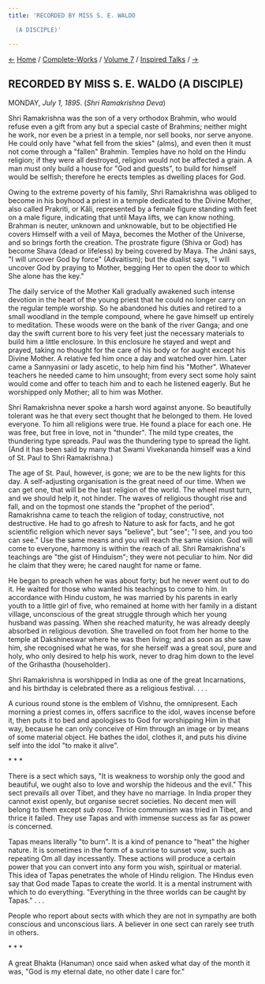 ```yaml
---
title: 'RECORDED BY MISS S. E. WALDO

  (A DISCIPLE)'

---
```

<div>

[←](09_sunday_june_30.htm) [Home](../../../index.htm) /
[Complete-Works](../../complete_works.htm) / [Volume
7](../volume_7_contents.htm) / [Inspired
Talks](inspired_talks_contents.htm) / [→](11_tuesday_july_2.htm)

  

## RECORDED BY MISS S. E. WALDO (A DISCIPLE)

MONDAY, *July 1, 1895*. (*Shri Ramakrishna Deva*)

Shri Ramakrishna was the son of a very orthodox Brahmin, who would
refuse even a gift from any but a special caste of Brahmins; neither
might he work, nor even be a priest in a temple, nor sell books, nor
serve anyone. He could only have "what fell from the skies" (alms), and
even then it must not come through a "fallen" Brahmin. Temples have no
hold on the Hindu religion; if they were all destroyed, religion would
not be affected a grain. A man must only build a house for "God and
guests", to build for himself would be selfish; therefore he erects
temples as dwelling places for God.

Owing to the extreme poverty of his family, Shri Ramakrishna was obliged
to become in his boyhood a priest in a temple dedicated to the Divine
Mother, also called Prakriti, or Kâli, represented by a female figure
standing with feet on a male figure, indicating that until Maya lifts,
we can know nothing. Brahman is neuter, unknown and unknowable, but to
be objectified He covers Himself with a veil of Maya, becomes the Mother
of the Universe, and so brings forth the creation. The prostrate figure
(Shiva or God) has become Shava (dead or lifeless) by being covered by
Maya. The Jnâni says, "I will uncover God by force" (Advaitism); but the
dualist says, "I will uncover God by praying to Mother, begging Her to
open the door to which She alone has the key."

The daily service of the Mother Kali gradually awakened such intense
devotion in the heart of the young priest that he could no longer carry
on the regular temple worship. So he abandoned his duties and retired to
a small woodland in the temple compound, where he gave himself up
entirely to meditation. These woods were on the bank of the river Ganga;
and one day the swift current bore to his very feet just the necessary
materials to build him a little enclosure. In this enclosure he stayed
and wept and prayed, taking no thought for the care of his body or for
aught except his Divine Mother. A relative fed him once a day and
watched over him. Later came a Sannyasini or lady ascetic, to help him
find his "Mother". Whatever teachers he needed came to him unsought;
from every sect some holy saint would come and offer to teach him and to
each he listened eagerly. But he worshipped only Mother; all to him was
Mother.

Shri Ramakrishna never spoke a harsh word against anyone. So beautifully
tolerant was he that every sect thought that he belonged to them. He
loved everyone. To him all religions were true. He found a place for
each one. He was free, but free in love, not in "thunder". The mild type
creates, the thundering type spreads. Paul was the thundering type to
spread the light. (And it has been said by many that Swami Vivekananda
himself was a kind of St. Paul to Shri Ramakrishna.)

The age of St. Paul, however, is gone; we are to be the new lights for
this day. A self-adjusting organisation is the great need of our time.
When we can get one, that will be the last religion of the world. The
wheel must turn, and we should help it, not hinder. The waves of
religious thought rise and fall, and on the topmost one stands the
"prophet of the period". Ramakrishna came to teach the religion of
today, constructive, not destructive. He had to go afresh to Nature to
ask for facts, and he got scientific religion which never says
"believe", but "see"; "I see, and you too can see." Use the same means
and you will reach the same vision. God will come to everyone, harmony
is within the reach of all. Shri Ramakrishna's teachings are "the gist
of Hinduism"; they were not peculiar to him. Nor did he claim that they
were; he cared naught for name or fame.

He began to preach when he was about forty; but he never went out to do
it. He waited for those who wanted his teachings to come to him. In
accordance with Hindu custom, he was married by his parents in early
youth to a little girl of five, who remained at home with her family in
a distant village, unconscious of the great struggle through which her
young husband was passing. When she reached maturity, he was already
deeply absorbed in religious devotion. She travelled on foot from her
home to the temple at Dakshineswar where he was then living; and as soon
as she saw him, she recognised what he was, for she herself was a great
soul, pure and holy, who only desired to help his work, never to drag
him down to the level of the Grihastha (householder).

Shri Ramakrishna is worshipped in India as one of the great
Incarnations, and his birthday is celebrated there as a religious
festival. . . .

A curious round stone is the emblem of Vishnu, the omnipresent. Each
morning a priest comes in, offers sacrifice to the idol, waves incense
before it, then puts it to bed and apologises to God for worshipping Him
in that way, because he can only conceive of Him through an image or by
means of some material object. He bathes the idol, clothes it, and puts
his divine self into the idol "to make it alive".

\*    \*    \*

There is a sect which says, "It is weakness to worship only the good and
beautiful, we ought also to love and worship the hideous and the evil."
This sect prevails all over Tibet, and they have no marriage. In India
proper they cannot exist openly, but organise secret societies. No
decent men will belong to them except *sub rosa*. Thrice communism was
tried in Tibet, and thrice it failed. They use Tapas and with immense
success as far as power is concerned.

Tapas means literally "to burn". It is a kind of penance to "heat" the
higher nature. It is sometimes in the form of a sunrise to sunset vow,
such as repeating Om all day incessantly. These actions will produce a
certain power that you can convert into any form you wish, spiritual or
material. This idea of Tapas penetrates the whole of Hindu religion. The
Hindus even say that God made Tapas to create the world. It is a mental
instrument with which to do everything. "Everything in the three worlds
can be caught by Tapas." . . .

People who report about sects with which they are not in sympathy are
both conscious and unconscious liars. A believer in one sect can rarely
see truth in others.

\*    \*    \*

A great Bhakta (Hanuman) once said when asked what day of the month it
was, "God is my eternal date, no other date I care for."

</div>
